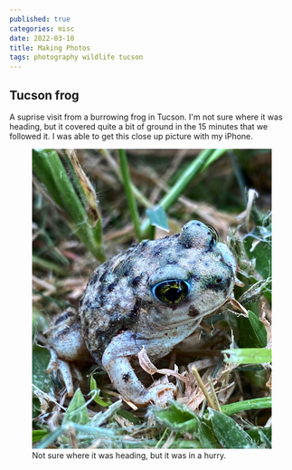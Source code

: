 ```yaml
---
published: true
categories: misc
date: 2022-03-10
title: Making Photos
tags: photography wildlife tucson 
---
```

## Tucson frog
A suprise visit from a burrowing frog in Tucson.  I'm not sure where it was heading, but it covered quite a bit of ground in the 15 minutes that we followed it.  I was able to get this close up picture with my iPhone. 

<figure>
<img src="/assets/images/TucsonFrog.JPG" alt="frog wandering the park in Tucson">
<figurecaption>Not sure where it was heading, but it was in a hurry.</figurecaption>
</figure>